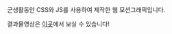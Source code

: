 군생활동안 CSS와 JS를 사용하여 제작한 웹 모션그래픽입니다.

결과물영상은 [이곳](https://drive.google.com/file/d/1XxLbLzA8XEbP5obIAfX2WYYcKCREHvkG/view?usp=sharing)에서 보실 수 있습니다!
